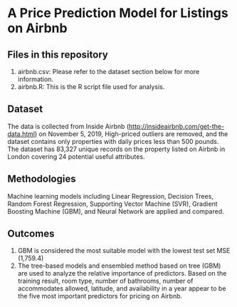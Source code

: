 # A Price Prediction Model for Listings on Airbnb
## Files in this repository 
1. airbnb.csv: Please refer to the dataset section below for more information.
2. airbnb.R: This is the R script file used for analysis.

## Dataset
The data is collected from Inside Airbnb (http://insideairbnb.com/get-the-data.html) on November 5, 2019, 
High-priced outliers are removed, and the dataset contains only properties with daily prices less than 500 pounds. 
The dataset has 83,327 unique records on the property listed on Airbnb in London covering 24 potential useful attributes. 

## Methodologies
Machine learning models including Linear Regression, Decision Trees, Random Forest Regression, Supporting Vector Machine (SVR), 
Gradient Boosting Machine (GBM), and Neural Network are applied and compared.

## Outcomes
1. GBM is considered the most suitable model with the lowest test set MSE (1,759.4)
2. The tree-based models and ensembled method based on tree (GBM) are used to analyze the relative importance of predictors. 
Based on the training result, room type, number of bathrooms, number of accommodates allowed, latitude, and availability in a year appear 
to be the five most important predictors for pricing on Airbnb.
